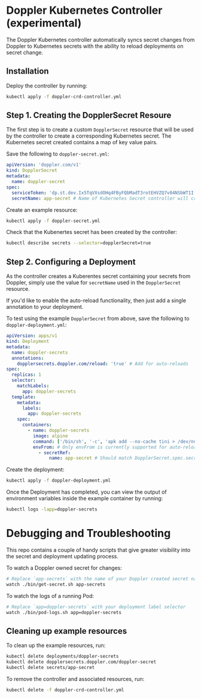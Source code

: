 # Doppler Kubernetes Controller (experimental)

The Doppler Kubernetes controller automatically syncs secret changes from Doppler to Kubernetes secrets with the ability to reload deployments on secret change.

## Installation

Deploy the controller by running:

```bash
kubectl apply -f doppler-crd-controller.yml
```

## Step 1. Creating the DopplerSecret Resoure

The first step is to create a custom `DopplerSecret` resource that will be used by the controller to create a corresponding Kubernetes secret. The Kubernetes secret created contains a map of key value pairs.

Save the following to `doppler-secret.yml`:

```yaml
apiVersion: 'doppler.com/v1'
kind: DopplerSecret
metadata:
  name: doppler-secret
spec:
  serviceToken: 'dp.st.dev.Ix5TqVXsdOHq4FByFQbMadT3rotEHVZQ7v04NSbWT1I' # Doppler Service Token for config to sync
  secretName: app-secret # Name of Kubernetes Secret controller will create
```

Create an example resource:

```sh
kubectl apply -f doppler-secret.yml
```

Check that the Kubenertes secret has been created by the controller:

```sh
kubectl describe secrets --selector=dopplerSecret=true
```

## Step 2. Configuring a Deployment

As the controller creates a Kuberentes secret containing your secrets from Doppler, simply use the value for `secretName` used in the `DopplerSecret` resource.

If you'd like to enable the auto-reload functionality, then just add a single annotation to your deployment. 

To test using the example `DopplerSecret` from above, save the following to `doppler-deployment.yml`:

```yaml
apiVersion: apps/v1
kind: Deployment
metadata:
  name: doppler-secrets
  annotations:
    dopplersecrets.doppler.com/reload: 'true' # Add for auto-reloads
spec:
  replicas: 1
  selector:
    matchLabels:
      app: doppler-secrets
  template:
    metadata:
      labels:
        app: doppler-secrets
    spec:      
      containers:
        - name: doppler-secrets
          image: alpine
          command: ['/bin/sh', '-c', 'apk add --no-cache tini > /dev/null 2>&1 && printenv | grep -v KUBERNETES_ && tini -s tail -f /dev/null'] # Test by printing env var names
          envFrom: # Only envFrom is currently supported for auto-reloads
            - secretRef:
                name: app-secret # Should match DopplerSecret.spec.secretName          
```

Create the deployment:

```sh
kubectl apply -f doppler-deployment.yml
```

Once the Deployment has completed, you can view the output of environment variables inside the example container by running:

```sh
kubectl logs -lapp=doppler-secrets 
```

# Debugging and Troubleshooting

This repo contains a couple of handy scripts that give greater visibility into the secret and deployment updating process.

To watch a Doppler owned secret for changes:

```sh
# Replace `app-secrets` with the name of your Doppler created secret name
watch ./bin/get-secret.sh app-secrets
```

To watch the logs of a running Pod:

```sh
# Replace `app=doppler-secrets` with your deployment label selector 
watch ./bin/pod-logs.sh app=doppler-secrets
```

## Cleaning up example resources

To clean up the example resources, run:

```sh
kubectl delete deployments/doppler-secrets
kubectl delete dopplersecrets.doppler.com/doppler-secret
kubectl delete secrets/app-secret
```

To remove the controller and associated resources, run:

```sh
kubectl delete -f doppler-crd-controller.yml
```
